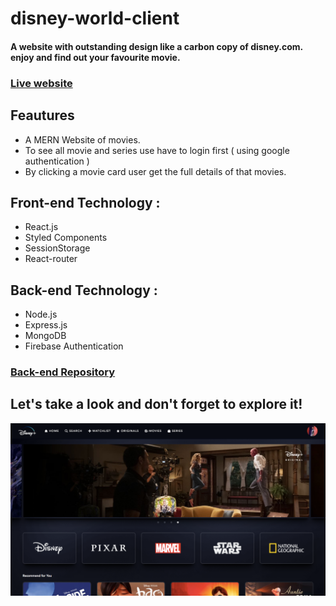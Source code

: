# disney-world-client
#### A website with outstanding design like a carbon copy of disney.com. enjoy and find out your favourite movie.
### [Live website](https://dis-ney-world.web.app/)

## Feautures
+ A MERN Website of movies. 
+ To see all movie and series use have to login first ( using google authentication )
+ By clicking a movie card user get the full details of that movies.


## Front-end Technology :
+ React.js
+ Styled Components
+ SessionStorage
+ React-router

## Back-end Technology :
+ Node.js
+ Express.js
+ MongoDB
+ Firebase Authentication

### [Back-end Repository](https://github.com/ShahinurAlamBhuiyan/disney-world-server)
## Let's take a look and don't forget to explore it!
![alt text](public/images/siteSS.png)
